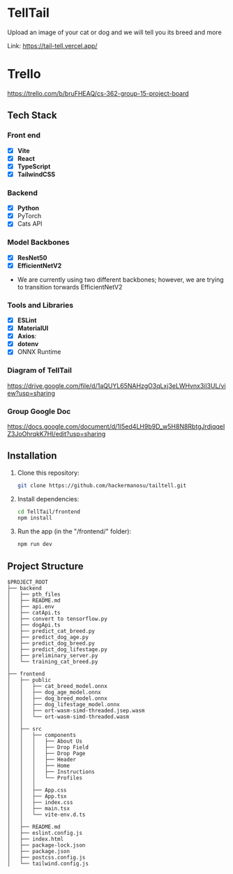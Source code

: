# TellTail
Upload an image of your cat or dog and we will tell you its breed and more

Link: https://tail-tell.vercel.app/

# Trello
https://trello.com/b/bruFHEAQ/cs-362-group-15-project-board

## Tech Stack

### Front end
- [x] **Vite**
- [x] **React**
- [x] **TypeScript**
- [x] **TailwindCSS**

### Backend
- [x] **Python**
- [x] PyTorch
- [x] Cats API

### Model Backbones
- [x] **ResNet50** 
- [x] **EfficientNetV2** 

- We are currently using two different backbones; however, we are trying to transition torwards EfficientNetV2

### Tools and Libraries
- [x] **ESLint**
- [x] **MaterialUI**
- [x] **Axios**:
- [x] **dotenv**
- [x] ONNX Runtime

### Diagram of TellTail
https://drive.google.com/file/d/1aQUYL65NAHzgO3qLxj3eLWHvnx3il3UL/view?usp=sharing

### Group Google Doc 
https://docs.google.com/document/d/1I5ed4LH9b9D_w5H8N8RbtgJrdjqqeIZ3JoOhrqkK7HI/edit?usp=sharing 


## Installation
1. Clone this repository:
   ```bash
   git clone https://github.com/hackermanosu/tailtell.git
   ```
2. Install dependencies:
   ```bash
   cd TellTail/frontend
   npm install
   ```
3. Run the app (in the "/frontend/" folder):
   ```bash
   npm run dev

## Project Structure

```
$PROJECT_ROOT
├── backend
│   ├── pth_files
│   ├── README.md
│   ├── api.env
│   ├── catApi.ts
│   ├── convert to tensorflow.py
│   ├── dogApi.ts
│   ├── predict_cat_breed.py
│   ├── predict_dog_age.py
│   ├── predict_dog_breed.py
│   ├── predict_dog_lifestage.py
│   ├── preliminary_server.py
│   └── training_cat_breed.py
│
├── frontend
│   ├── public
│   │   ├── cat_breed_model.onnx
│   │   ├── dog_age_model.onnx
│   │   ├── dog_breed_model.onnx
│   │   ├── dog_lifestage_model.onnx
│   │   ├── ort-wasm-simd-threaded.jsep.wasm
│   │   └── ort-wasm-simd-threaded.wasm
│   │
│   ├── src
│   │   ├── components
│   │   │   ├── About Us
│   │   │   ├── Drop Field
│   │   │   ├── Drop Page
│   │   │   ├── Header
│   │   │   ├── Home
│   │   │   ├── Instructions
│   │   │   └── Profiles
│   │   │
│   │   ├── App.css
│   │   ├── App.tsx
│   │   ├── index.css
│   │   ├── main.tsx
│   │   └── vite-env.d.ts
│   │
│   ├── README.md
│   ├── eslint.config.js
│   ├── index.html
│   ├── package-lock.json
│   ├── package.json
│   ├── postcss.config.js
│   └── tailwind.config.js


